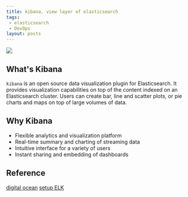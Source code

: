 ```yaml
---
title: kibana, view layer of elasticsearch
tags:
 - elasticsearch
 - DevOps
layout: posts
---
```

![](http://blog.trifork.com/wp-content/uploads/2013/11/Screen-Shot-2013-11-22-at-14.14.28.png )
## What's Kibana
`kibana` is an open source data visualization plugin for Elasticsearch.  It provides visualization capabilities on top of the content indexed on an Elasticsearch cluster. Users can create bar, line and scatter plots, or pie charts and maps on top of large volumes of data.
## Why Kibana
- Flexible analytics and visualization platform
- Real-time summary and charting of streaming data
- Intuitive interface for a variety of users
- Instant sharing and embedding of dashboards

## Reference
[digital ocean](https://www.digitalocean.com/community/tutorials/how-to-use-kibana-dashboards-and-visualizations)
[setup ELK](https://www.digitalocean.com/community/tutorials/how-to-install-elasticsearch-logstash-and-kibana-elk-stack-on-ubuntu-14-04)
